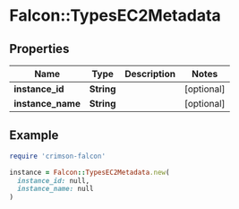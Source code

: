 # Falcon::TypesEC2Metadata

## Properties

| Name | Type | Description | Notes |
| ---- | ---- | ----------- | ----- |
| **instance_id** | **String** |  | [optional] |
| **instance_name** | **String** |  | [optional] |

## Example

```ruby
require 'crimson-falcon'

instance = Falcon::TypesEC2Metadata.new(
  instance_id: null,
  instance_name: null
)
```

